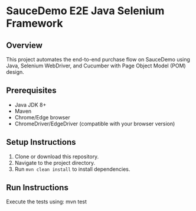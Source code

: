
# SauceDemo E2E Java Selenium Framework

## Overview
This project automates the end-to-end purchase flow on SauceDemo using Java, Selenium WebDriver, and Cucumber with Page Object Model (POM) design.

## Prerequisites
- Java JDK 8+
- Maven
- Chrome/Edge browser
- ChromeDriver/EdgeDriver (compatible with your browser version)

## Setup Instructions
1. Clone or download this repository.
2. Navigate to the project directory.
3. Run `mvn clean install` to install dependencies.

## Run Instructions
Execute the tests using:
mvn test
